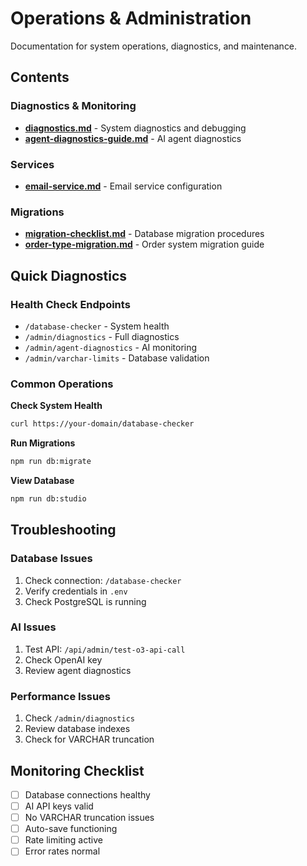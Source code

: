 # Operations & Administration

Documentation for system operations, diagnostics, and maintenance.

## Contents

### Diagnostics & Monitoring
- **[diagnostics.md](diagnostics.md)** - System diagnostics and debugging
- **[agent-diagnostics-guide.md](agent-diagnostics-guide.md)** - AI agent diagnostics

### Services
- **[email-service.md](email-service.md)** - Email service configuration

### Migrations
- **[migration-checklist.md](migration-checklist.md)** - Database migration procedures
- **[order-type-migration.md](order-type-migration.md)** - Order system migration guide

## Quick Diagnostics

### Health Check Endpoints
- `/database-checker` - System health
- `/admin/diagnostics` - Full diagnostics
- `/admin/agent-diagnostics` - AI monitoring
- `/admin/varchar-limits` - Database validation

### Common Operations

**Check System Health**
```bash
curl https://your-domain/database-checker
```

**Run Migrations**
```bash
npm run db:migrate
```

**View Database**
```bash
npm run db:studio
```

## Troubleshooting

### Database Issues
1. Check connection: `/database-checker`
2. Verify credentials in `.env`
3. Check PostgreSQL is running

### AI Issues
1. Test API: `/api/admin/test-o3-api-call`
2. Check OpenAI key
3. Review agent diagnostics

### Performance Issues
1. Check `/admin/diagnostics`
2. Review database indexes
3. Check for VARCHAR truncation

## Monitoring Checklist

- [ ] Database connections healthy
- [ ] AI API keys valid
- [ ] No VARCHAR truncation issues
- [ ] Auto-save functioning
- [ ] Rate limiting active
- [ ] Error rates normal